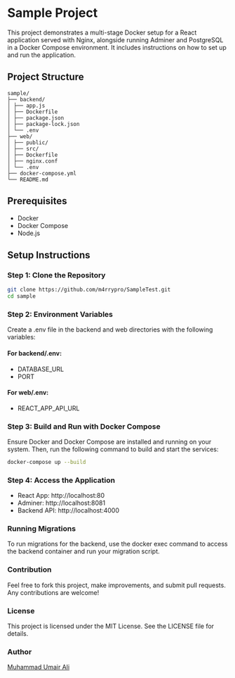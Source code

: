 # Sample Project

This project demonstrates a multi-stage Docker setup for a React application served with Nginx, alongside running Adminer and PostgreSQL in a Docker Compose environment. It includes instructions on how to set up and run the application.

## Project Structure
```
sample/
├── backend/
│ ├── app.js
│ ├── Dockerfile
│ ├── package.json
│ ├── package-lock.json
│ └── .env
├── web/
│ ├── public/
│ ├── src/
│ ├── Dockerfile
│ ├── nginx.conf
│ └── .env
├── docker-compose.yml
└── README.md
```

## Prerequisites

- Docker
- Docker Compose
- Node.js

## Setup Instructions

### Step 1: Clone the Repository

```sh
git clone https://github.com/m4rrypro/SampleTest.git
cd sample
```

### Step 2: Environment Variables
Create a .env file in the backend and web directories with the following variables:

#### For backend/.env:

- DATABASE_URL
- PORT
#### For web/.env:
- REACT_APP_API_URL
### Step 3: Build and Run with Docker Compose
Ensure Docker and Docker Compose are installed and running on your system. Then, run the following command to build and start the services:
```sh
docker-compose up --build
```
### Step 4: Access the Application
- React App: http://localhost:80
- Adminer: http://localhost:8081
- Backend API: http://localhost:4000

### Running Migrations
To run migrations for the backend, use the docker exec command to access the backend container and run your migration script.

### Contribution
Feel free to fork this project, make improvements, and submit pull requests. Any contributions are welcome!

### License
This project is licensed under the MIT License. See the LICENSE file for details.

### Author
[Muhammad Umair Ali](https://github.com/m4rrypro)
